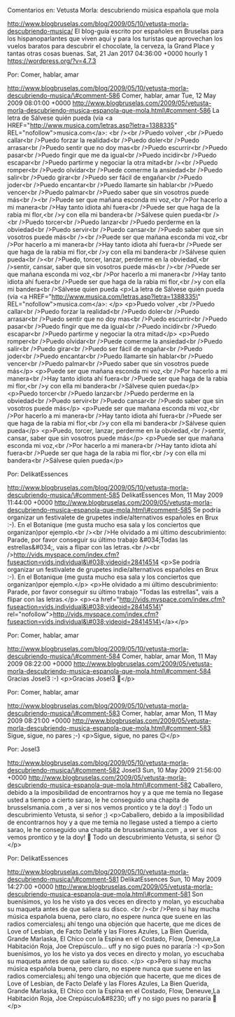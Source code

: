 Comentarios en: Vetusta Morla: descubriendo música española que mola

http://www.blogbruselas.com/blog/2009/05/10/vetusta-morla-descubriendo-musica/
El blog-guía escrito por españoles en Bruselas para los hispanoparlantes
que viven aquí y para los turistas que aprovechan los vuelos baratos
para descubrir el chocolate, la cerveza, la Grand Place y tantas otras
cosas buenas. Sat, 21 Jan 2017 04:36:00 +0000 hourly 1
https://wordpress.org/?v=4.7.3

Por: Comer, hablar, amar

http://www.blogbruselas.com/blog/2009/05/10/vetusta-morla-descubriendo-musica/\#comment-586
Comer, hablar, amar Tue, 12 May 2009 08:01:00 +0000
http://www.blogbruselas.com/2009/05/vetusta-morla-descubriendo-musica-espanola-que-mola.html\#comment-586
La letra de Sálvese quién pueda (vía &lt;a
HREF=&quot;http://www.musica.com/letras.asp?letra=1388335&quot;
REL=&quot;nofollow&quot;&gt;musica.com&lt;/a&gt;: &lt;br /&gt;&lt;br
/&gt;Puedo volver ,&lt;br /&gt;Puedo callar&lt;br /&gt;Puedo forzar la
realidad&lt;br /&gt;Puedo doler&lt;br /&gt;Puedo arrasar&lt;br
/&gt;Puedo sentir que no doy mas&lt;br /&gt;Puedo escurrir&lt;br
/&gt;Puedo pasar&lt;br /&gt;Puedo fingir que me da igual&lt;br
/&gt;Puedo incidir&lt;br /&gt;Puedo escapar&lt;br /&gt;Puedo partirme y
negociar la otra mitad&lt;br /&gt;&lt;br /&gt;Puedo romper&lt;br
/&gt;Puedo olvidar&lt;br /&gt;Puede comerme la ansiedad&lt;br /&gt;Puedo
salir&lt;br /&gt;Puedo girar&lt;br /&gt;Puedo ser fácil de engañar&lt;br
/&gt;Puedo joder&lt;br /&gt;Puedo encantar&lt;br /&gt;Puedo llamarte sin
hablar&lt;br /&gt;Puedo vencer&lt;br /&gt;Puedo palmar&lt;br /&gt;Puedo
saber que sin vosotros puede más&lt;br /&gt;&lt;br /&gt;Puede ser que
mañana esconda mi voz,&lt;br /&gt;Por hacerlo a mi manera&lt;br /&gt;Hay
tanto idiota ahí fuera&lt;br /&gt;Puede ser que haga de la rabia mi
flor,&lt;br /&gt;y con ella mi bandera&lt;br /&gt;Sálvese quien
pueda&lt;br /&gt;&lt;br /&gt;Puedo torcer&lt;br /&gt;Puedo lanzar&lt;br
/&gt;Puedo perderme en la obviedad&lt;br /&gt;Puedo servir&lt;br
/&gt;Puedo cansar&lt;br /&gt;Puedo saber que sin vosotros puede
más&lt;br /&gt;&lt;br /&gt;Puede ser que mañana esconda mi voz,&lt;br
/&gt;Por hacerlo a mi manera&lt;br /&gt;Hay tanto idiota ahí fuera&lt;br
/&gt;Puede ser que haga de la rabia mi flor,&lt;br /&gt;y con ella mi
bandera&lt;br /&gt;Sálvese quien pueda&lt;br /&gt;&lt;br /&gt;Puedo,
torcer, lanzar, perderme en la obviedad,&lt;br /&gt;sentir, cansar,
saber que sin vosotros puede más&lt;br /&gt;&lt;br /&gt;Puede ser que
mañana esconda mi voz,&lt;br /&gt;Por hacerlo a mi manera&lt;br /&gt;Hay
tanto idiota ahí fuera&lt;br /&gt;Puede ser que haga de la rabia mi
flor,&lt;br /&gt;y con ella mi bandera&lt;br /&gt;Sálvese quien pueda
\<p\>La letra de Sálvese quién pueda (vía \<a
HREF=\"http://www.musica.com/letras.asp?letra=1388335\"
REL=\"nofollow\"\>musica.com\</a\>: \</p\> \<p\>Puedo volver ,\<br
/\>Puedo callar\<br /\>Puedo forzar la realidad\<br /\>Puedo doler\<br
/\>Puedo arrasar\<br /\>Puedo sentir que no doy mas\<br /\>Puedo
escurrir\<br /\>Puedo pasar\<br /\>Puedo fingir que me da igual\<br
/\>Puedo incidir\<br /\>Puedo escapar\<br /\>Puedo partirme y negociar
la otra mitad\</p\> \<p\>Puedo romper\<br /\>Puedo olvidar\<br /\>Puede
comerme la ansiedad\<br /\>Puedo salir\<br /\>Puedo girar\<br /\>Puedo
ser fácil de engañar\<br /\>Puedo joder\<br /\>Puedo encantar\<br
/\>Puedo llamarte sin hablar\<br /\>Puedo vencer\<br /\>Puedo palmar\<br
/\>Puedo saber que sin vosotros puede más\</p\> \<p\>Puede ser que
mañana esconda mi voz,\<br /\>Por hacerlo a mi manera\<br /\>Hay tanto
idiota ahí fuera\<br /\>Puede ser que haga de la rabia mi flor,\<br /\>y
con ella mi bandera\<br /\>Sálvese quien pueda\</p\> \<p\>Puedo
torcer\<br /\>Puedo lanzar\<br /\>Puedo perderme en la obviedad\<br
/\>Puedo servir\<br /\>Puedo cansar\<br /\>Puedo saber que sin vosotros
puede más\</p\> \<p\>Puede ser que mañana esconda mi voz,\<br /\>Por
hacerlo a mi manera\<br /\>Hay tanto idiota ahí fuera\<br /\>Puede ser
que haga de la rabia mi flor,\<br /\>y con ella mi bandera\<br
/\>Sálvese quien pueda\</p\> \<p\>Puedo, torcer, lanzar, perderme en la
obviedad,\<br /\>sentir, cansar, saber que sin vosotros puede más\</p\>
\<p\>Puede ser que mañana esconda mi voz,\<br /\>Por hacerlo a mi
manera\<br /\>Hay tanto idiota ahí fuera\<br /\>Puede ser que haga de la
rabia mi flor,\<br /\>y con ella mi bandera\<br /\>Sálvese quien
pueda\</p\>

Por: DelikatEssences

http://www.blogbruselas.com/blog/2009/05/10/vetusta-morla-descubriendo-musica/\#comment-585
DelikatEssences Mon, 11 May 2009 11:44:00 +0000
http://www.blogbruselas.com/2009/05/vetusta-morla-descubriendo-musica-espanola-que-mola.html\#comment-585
Se podría organizar un festivalete de grupetes indie/alternativos
españoles en Brux :-). En el Botanique (me gusta mucho esa sala y los
conciertos que organizan)por ejemplo.&lt;br /&gt;&lt;br /&gt;He olvidado
a mi último descubrimiento: Parade, por favor conseguir su último
trabajo &\#034;Todas las estrellas&\#034;, vais a flipar con las
letras.&lt;br /&gt;&lt;br
/&gt;http://vids.myspace.com/index.cfm?fuseaction=vids.individual&\#038;videoid=28414514
\<p\>Se podría organizar un festivalete de grupetes indie/alternativos
españoles en Brux :-). En el Botanique (me gusta mucho esa sala y los
conciertos que organizan)por ejemplo.\</p\> \<p\>He olvidado a mi último
descubrimiento: Parade, por favor conseguir su último trabajo
&quot;Todas las estrellas&quot;, vais a flipar con las letras.\</p\>
\<p\>\<a
href=\"http://vids.myspace.com/index.cfm?fuseaction=vids.individual&\#038;videoid=28414514\"
rel=\"nofollow\"\>http://vids.myspace.com/index.cfm?fuseaction=vids.individual&\#038;videoid=28414514\</a\>\</p\>

Por: Comer, hablar, amar

http://www.blogbruselas.com/blog/2009/05/10/vetusta-morla-descubriendo-musica/\#comment-584
Comer, hablar, amar Mon, 11 May 2009 08:22:00 +0000
http://www.blogbruselas.com/2009/05/vetusta-morla-descubriendo-musica-espanola-que-mola.html\#comment-584
Gracias Josel3 :-) \<p\>Gracias Josel3 🙂\</p\>

Por: Comer, hablar, amar

http://www.blogbruselas.com/blog/2009/05/10/vetusta-morla-descubriendo-musica/\#comment-583
Comer, hablar, amar Mon, 11 May 2009 08:21:00 +0000
http://www.blogbruselas.com/2009/05/vetusta-morla-descubriendo-musica-espanola-que-mola.html\#comment-583
Sigue, sigue, no pares ;-) \<p\>Sigue, sigue, no pares 😉\</p\>

Por: Josel3

http://www.blogbruselas.com/blog/2009/05/10/vetusta-morla-descubriendo-musica/\#comment-582
Josel3 Sun, 10 May 2009 21:56:00 +0000
http://www.blogbruselas.com/2009/05/vetusta-morla-descubriendo-musica-espanola-que-mola.html\#comment-582
Caballero, debido a la imposibilidad de encontrarnos hoy y a que me
temía no llegase usted a tiempo a cierto sarao, le he conseguido una
chapita de brusselsmania.com , a ver si nos vemos prontico y te la doy!
:) Todo un descubrimiento Vetusta, si señor ;) \<p\>Caballero, debido a
la imposibilidad de encontrarnos hoy y a que me temía no llegase usted a
tiempo a cierto sarao, le he conseguido una chapita de brusselsmania.com
, a ver si nos vemos prontico y te la doy! 🙂 Todo un descubrimiento
Vetusta, si señor 😉\</p\>

Por: DelikatEssences

http://www.blogbruselas.com/blog/2009/05/10/vetusta-morla-descubriendo-musica/\#comment-581
DelikatEssences Sun, 10 May 2009 14:27:00 +0000
http://www.blogbruselas.com/2009/05/vetusta-morla-descubriendo-musica-espanola-que-mola.html\#comment-581
Son buenísimos, yo los he visto ya dos veces en directo y molan, yo
escuchaba su maqueta antes de que saliera su disco. &lt;br /&gt;&lt;br
/&gt;Pero sí hay mucha música española buena, pero claro, no espere
nunca que suene en las radios comerciales¡¡ ahí tengo una objeción que
hacerte, que me dices de Love of Lesbian, de Facto Delafé y las Flores
Azules, La Bien Querida, Grande Marlaska, El Chico con la Espina en el
Costado, Flow, Deneuve,La Habitación Roja, Joe Crepúsculo\... uff y no
sigo pues no pararía :-) \<p\>Son buenísimos, yo los he visto ya dos
veces en directo y molan, yo escuchaba su maqueta antes de que saliera
su disco. \</p\> \<p\>Pero sí hay mucha música española buena, pero
claro, no espere nunca que suene en las radios comerciales¡¡ ahí tengo
una objeción que hacerte, que me dices de Love of Lesbian, de Facto
Delafé y las Flores Azules, La Bien Querida, Grande Marlaska, El Chico
con la Espina en el Costado, Flow, Deneuve,La Habitación Roja, Joe
Crepúsculo&\#8230; uff y no sigo pues no pararía 🙂\</p\>
